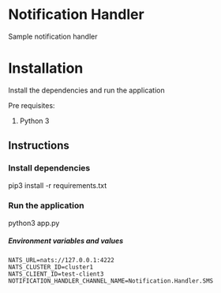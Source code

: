 # Notification Handler
Sample notification handler

# Installation

Install the dependencies and run the application

Pre requisites:

1. Python 3 

## Instructions

### Install dependencies
pip3 install -r requirements.txt

### Run the application

python3 app.py


##### **Environment variables and values**
```
NATS_URL=nats://127.0.0.1:4222
NATS_CLUSTER_ID=cluster1
NATS_CLIENT_ID=test-client3
NOTIFICATION_HANDLER_CHANNEL_NAME=Notification.Handler.SMS
```